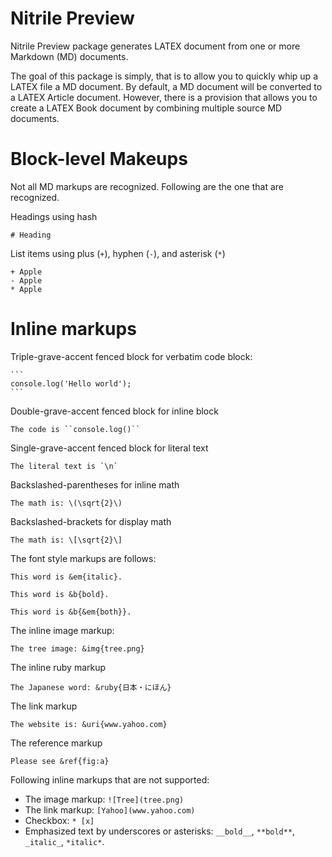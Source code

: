 # Nitrile Preview

Nitrile Preview package generates LATEX document from one or more Markdown (MD)
documents.

The goal of this package is simply, that is to allow you to quickly whip up a
LATEX file a MD document. By default, a MD document will be converted to a
LATEX Article document. However, there is a provision that allows you to create
a LATEX Book document by combining multiple source MD documents.

# Block-level Makeups

Not all MD markups are recognized. Following are the one that are recognized.

Headings using hash


    # Heading


List items using plus (``+``), hyphen (``-``), and asterisk (``*``)


    + Apple
    - Apple
    * Apple



# Inline markups

Triple-grave-accent fenced block for verbatim code block:

    ```
    console.log('Hello world');
    ```

Double-grave-accent fenced block for inline block


    The code is ``console.log()``


Single-grave-accent fenced block for literal text


    The literal text is `\n`


Backslashed-parentheses for inline math


    The math is: \(\sqrt{2}\)


Backslashed-brackets for display math


    The math is: \[\sqrt{2}\]


The font style markups are follows:

    This word is &em{italic}.

    This word is &b{bold}.

    This word is &b{&em{both}}.

The inline image markup:

    The tree image: &img{tree.png}

The inline ruby markup

    The Japanese word: &ruby{日本・にほん}

The link markup

    The website is: &uri{www.yahoo.com}

The reference markup

    Please see &ref{fig:a}

Following inline markups that are not supported:

- The image markup: ``![Tree](tree.png)``
- The link markup: ``[Yahoo](www.yahoo.com)``
- Checkbox: ``* [x]``
- Emphasized text by underscores or asterisks: ``__bold__``, ``**bold**``, ``_italic_``, ``*italic*``.
